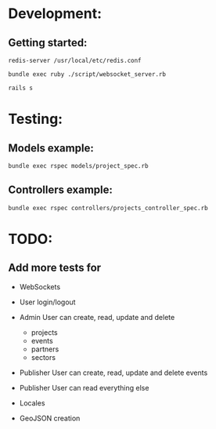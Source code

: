 # Development:

## Getting started:

`redis-server /usr/local/etc/redis.conf`

`bundle exec ruby ./script/websocket_server.rb`

`rails s`

# Testing:

## Models example:

`bundle exec rspec models/project_spec.rb`

## Controllers example:

`bundle exec rspec controllers/projects_controller_spec.rb`

# TODO:

## Add more tests for

* WebSockets

* User login/logout

* Admin User can create, read, update and delete
  - projects
  - events
  - partners
  - sectors

* Publisher User can create, read, update and delete events

* Publisher User can read everything else

* Locales

* GeoJSON creation